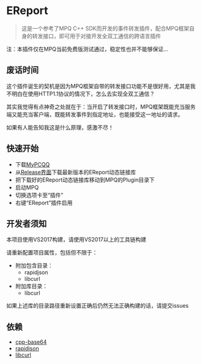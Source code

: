 # EReport

> 这是一个参考了MPQ C++ SDK而开发的事件转发插件，配合MPQ框架自身的转发接口，即可用于对接开发全双工通信的跨语言插件

注：本插件仅在MPQ当前免费版测试通过，稳定性也并不能够保证...

## 废话时间

这个插件诞生的契机是因为MPQ框架自带的转发接口功能不是很好用，尤其是我不明白在使用HTTP1.1协议的情况下，怎么去实现全双工通信？

其实我觉得有点神奇之处就在于：当开启了转发接口时，MPQ框架既能充当服务端又能充当客户端，既能转发事件到指定地址，也能接受这一地址的请求。

如果有人能告知我这是什么原理，感激不尽！

## 快速开始

- 下载[MyPCQQ](https://f.mypcqq.cc/thread-2327.htm)
- 从[Release界面](https://github.com/LonelySteve/EReport/releases)下载最新版本的EReport动态链接库
- 把下载好的EReport动态链接库移动到MPQ的Plugin目录下
- 启动MPQ
- 切换选项卡至“插件”
- 右键“EReport”插件启用

## 开发者须知

本项目使用VS2017构建，请使用VS2017以上的工具链构建

请重新配置项目属性，包括但不限于：

- 附加包含目录：
  - rapidjson
  - libcurl
- 附加库目录：
  - libcurl

如果上述库的目录路径重新设置正确后仍然无法正确构建的话，请提交issues

## 依赖

- [cpp-base64](https://github.com/ReneNyffenegger/cpp-base64)
- [rapidjson](https://github.com/Tencent/rapidjson)
- [libcurl](https://github.com/curl/curl)
